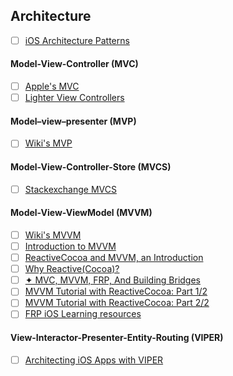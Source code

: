 ## Architecture
- [ ] [iOS Architecture Patterns](https://medium.com/ios-os-x-development/ios-architecture-patterns-ecba4c38de52#.vzk8l1mim)

#### Model-View-Controller (MVC)
- [ ] [Apple's MVC](https://developer.apple.com/library/content/documentation/General/Conceptual/DevPedia-CocoaCore/MVC.html)
- [ ] [Lighter View Controllers](https://www.objc.io/issues/1-view-controllers/lighter-view-controllers/)

#### Model–view–presenter (MVP)
- [ ] [Wiki's MVP](https://en.wikipedia.org/wiki/Model–view–presenter)

#### Model-View-Controller-Store (MVCS)
- [ ] [Stackexchange MVCS](http://softwareengineering.stackexchange.com/questions/184396/mvcs-model-view-controller-store)

#### Model-View-ViewModel (MVVM)
- [ ] [Wiki's MVVM](https://en.wikipedia.org/wiki/Model–view–viewmodel)
- [ ] [Introduction to MVVM](https://www.objc.io/issues/13-architecture/mvvm/)
- [ ] [ReactiveCocoa and MVVM, an Introduction](http://www.sprynthesis.com/2014/12/06/reactivecocoa-mvvm-introduction/)
- [ ] [Why Reactive(Cocoa)?](http://www.sprynthesis.com/page2/)
- [ ] [✦ MVC, MVVM, FRP, And Building Bridges](http://cocoamanifest.net/articles/2013/10/mvc-mvvm-frp-and-building-bridges.html)
- [ ] [MVVM Tutorial with ReactiveCocoa: Part 1/2](https://www.raywenderlich.com/74106/mvvm-tutorial-with-reactivecocoa-part-1)
- [ ] [MVVM Tutorial with ReactiveCocoa: Part 2/2](https://www.raywenderlich.com/74131/mvvm-tutorial-with-reactivecocoa-part-2)
- [ ] [FRP iOS Learning resources](https://gist.github.com/JaviLorbada/4a7bd6129275ebefd5a6)

#### View-Interactor-Presenter-Entity-Routing (VIPER)
- [ ] [Architecting iOS Apps with VIPER](https://www.objc.io/issues/13-architecture/viper/)

